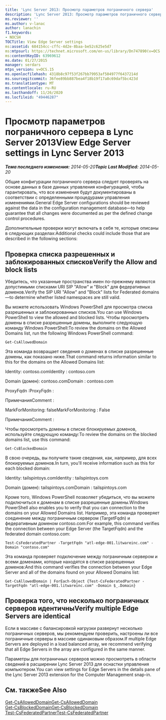 ```yaml
---
title: 'Lync Server 2013: Просмотр параметров пограничного сервера'
description: 'Lync Server 2013: Просмотр параметров пограничного сервера.'
ms.reviewer: ''
ms.author: v-lanac
author: lanachin
f1.keywords:
- NOCSH
TOCTitle: View Edge Server settings
ms:assetid: 684154cc-cffc-4d2e-8baa-be52c625e5d7
ms:mtpsurl: https://technet.microsoft.com/en-us/library/Dn747890(v=OCS.15)
ms:contentKeyID: 63969612
ms.date: 01/27/2015
manager: serdars
mtps_version: v=OCS.15
ms.openlocfilehash: 4318b8c97f53f267bb79953af504977f6437214d
ms.sourcegitcommit: 36fee89bb887bea4f18b19f17a8c69daf5bc423d
ms.translationtype: MT
ms.contentlocale: ru-RU
ms.lasthandoff: 11/26/2020
ms.locfileid: "49446287"
---
```

# <a name="view-edge-server-settings-in-lync-server-2013"></a><span data-ttu-id="e8103-103">Просмотр параметров пограничного сервера в Lync Server 2013</span><span class="sxs-lookup"><span data-stu-id="e8103-103">View Edge Server settings in Lync Server 2013</span></span>

<div data-xmlns="http://www.w3.org/1999/xhtml">

<div class="topic" data-xmlns="http://www.w3.org/1999/xhtml" data-msxsl="urn:schemas-microsoft-com:xslt" data-cs="https://msdn.microsoft.com/">

<div data-asp="https://msdn2.microsoft.com/asp">



</div>

<div id="mainSection">

<div id="mainBody"><span data-ttu-id="e8103-104">

<span> </span></span><span class="sxs-lookup"><span data-stu-id="e8103-104">

<span> </span></span></span>

<span data-ttu-id="e8103-105">_**Тема последнего изменения:** 2014-05-20_</span><span class="sxs-lookup"><span data-stu-id="e8103-105">_**Topic Last Modified:** 2014-05-20_</span></span>

<span data-ttu-id="e8103-106">Общие конфигурации пограничного сервера следует проверять на основе данных в базе данных управления конфигурацией, чтобы гарантировать, что все изменения будут документированы в соответствии с определенными процедурами управления изменениями.</span><span class="sxs-lookup"><span data-stu-id="e8103-106">General Edge Server configurations should be reviewed against the data in the configuration management database—to help guarantee that all changes were documented as per the defined change control procedures.</span></span>

<span data-ttu-id="e8103-107">Дополнительные проверки могут включать в себя те, которые описаны в следующих разделах:</span><span class="sxs-lookup"><span data-stu-id="e8103-107">Additional checks could include those that are described in the following sections:</span></span>

<div>

## <a name="verify-the-allow-and-block-lists"></a><span data-ttu-id="e8103-108">Проверка списка разрешенных и заблокированных списков</span><span class="sxs-lookup"><span data-stu-id="e8103-108">Verify the Allow and block lists</span></span>

<span data-ttu-id="e8103-109">Убедитесь, что указанные пространства имен по-прежнему являются допустимыми списками URI SIP "Allow" и "Block" для федеративных доменов.</span><span class="sxs-lookup"><span data-stu-id="e8103-109">Verify the SIP URI "Allow" and "Block" lists for Federated domains—to determine whether listed namespaces are still valid.</span></span>

<span data-ttu-id="e8103-110">Вы можете использовать Windows PowerShell для просмотра списка разрешенных и заблокированных списков.</span><span class="sxs-lookup"><span data-stu-id="e8103-110">You can use Windows PowerShell to view the allowed and blocked lists.</span></span> <span data-ttu-id="e8103-111">Чтобы просмотреть домены в списке разрешенные домены, выполните следующую команду Windows PowerShell:</span><span class="sxs-lookup"><span data-stu-id="e8103-111">To review the domains on the Allowed Domains list, run the following Windows PowerShell command:</span></span>

`Get-CsAllowedDomain`

<span data-ttu-id="e8103-112">Эта команда возвращает сведения о доменах в списке разрешенные домены, как показано ниже.</span><span class="sxs-lookup"><span data-stu-id="e8103-112">That command returns information similar to this for the domains on the Allowed Domains list:</span></span>

<span data-ttu-id="e8103-113">Identity: contoso.com</span><span class="sxs-lookup"><span data-stu-id="e8103-113">Identity : contoso.com</span></span>

<span data-ttu-id="e8103-114">Domain (домен): contoso.com</span><span class="sxs-lookup"><span data-stu-id="e8103-114">Domain : contoso.com</span></span>

<span data-ttu-id="e8103-115">ProxyFqdn :</span><span class="sxs-lookup"><span data-stu-id="e8103-115">ProxyFqdn :</span></span>

<span data-ttu-id="e8103-116">Примечания</span><span class="sxs-lookup"><span data-stu-id="e8103-116">Comment :</span></span>

<span data-ttu-id="e8103-117">MarkForMonitoring: false</span><span class="sxs-lookup"><span data-stu-id="e8103-117">MarkForMonitoring : False</span></span>

<span data-ttu-id="e8103-118">Примечания</span><span class="sxs-lookup"><span data-stu-id="e8103-118">Comment :</span></span>

<span data-ttu-id="e8103-119">Чтобы просмотреть домены в списке блокируемых доменов, используйте следующую команду:</span><span class="sxs-lookup"><span data-stu-id="e8103-119">To review the domains on the blocked domains list, use this command:</span></span>

`Get-CsBlockedDomain`

<span data-ttu-id="e8103-120">В свою очередь, вы получите такие сведения, как, например, для всех блокируемых доменов.</span><span class="sxs-lookup"><span data-stu-id="e8103-120">In turn, you'll receive information such as this for each blocked domain:</span></span>

<span data-ttu-id="e8103-121">Identity: tailspintoys.com</span><span class="sxs-lookup"><span data-stu-id="e8103-121">Identity : tailspintoys.com</span></span>

<span data-ttu-id="e8103-122">Domain (домен): tailspintoys.com</span><span class="sxs-lookup"><span data-stu-id="e8103-122">Domain : tailspintoys.com</span></span>

<span data-ttu-id="e8103-123">Кроме того, Windows PowerShell позволяет убедиться, что вы можете подключиться к доменам в списке разрешенные домены.</span><span class="sxs-lookup"><span data-stu-id="e8103-123">Windows PowerShell also enables you to verify that you can connection to the domains on your Allowed Domains list.</span></span> <span data-ttu-id="e8103-124">Например, эта команда проверяет соединение между пограничным сервером (TargetFqdn) и федеративным доменом contoso.com:</span><span class="sxs-lookup"><span data-stu-id="e8103-124">For example, this command verifies the connection between your Edge Server (the TargetFqdn) and the federated domain contoso.com:</span></span>

`Test-CsFederatedPartner -TargetFqdn "atl-edge-001.litwareinc.com" -Domain "contoso.com"`

<span data-ttu-id="e8103-125">Эта команда проверяет подключение между пограничным сервером и всеми доменами, которые находятся в списке разрешенных доменов:</span><span class="sxs-lookup"><span data-stu-id="e8103-125">And this command verifies the connection between your Edge Server and all of the domains found on your Allowed Domains list:</span></span>

`Get-CsAllowedDomain | ForEach-Object {Test-CsFederatedPartner -TargetFqdn "atl-edge-001.litwareinc.com" -Domain $_.Domain}`

</div>

<div>

## <a name="verify-multiple-edge-servers-are-identical"></a><span data-ttu-id="e8103-126">Проверка того, что несколько пограничных серверов идентичны</span><span class="sxs-lookup"><span data-stu-id="e8103-126">Verify multiple Edge Servers are identical</span></span>

<span data-ttu-id="e8103-127">Если в массиве с балансировкой нагрузки развернут несколько пограничных серверов, мы рекомендуем проверить, настроены ли все пограничные серверы в массиве одинаковым образом.</span><span class="sxs-lookup"><span data-stu-id="e8103-127">If multiple Edge Servers are deployed in a load balanced array, we recommend verifying that all Edge Servers in the array are configured in the same manner.</span></span>

<span data-ttu-id="e8103-128">Параметры для пограничных серверов можно просмотреть в области сведений в расширении Lync Server 2013 для оснастки управления компьютером.</span><span class="sxs-lookup"><span data-stu-id="e8103-128">You can view settings for Edge Servers in the details pane of the Lync Server 2013 extension for the Computer Management snap-in.</span></span>

</div>

<div>

## <a name="see-also"></a><span data-ttu-id="e8103-129">См. также</span><span class="sxs-lookup"><span data-stu-id="e8103-129">See Also</span></span>


[<span data-ttu-id="e8103-130">Get-CsAllowedDomain</span><span class="sxs-lookup"><span data-stu-id="e8103-130">Get-CsAllowedDomain</span></span>](https://docs.microsoft.com/powershell/module/skype/Get-CsAllowedDomain)  
[<span data-ttu-id="e8103-131">Get-CsBlockedDomain</span><span class="sxs-lookup"><span data-stu-id="e8103-131">Get-CsBlockedDomain</span></span>](https://docs.microsoft.com/powershell/module/skype/Get-CsBlockedDomain)  
[<span data-ttu-id="e8103-132">Test-CsFederatedPartner</span><span class="sxs-lookup"><span data-stu-id="e8103-132">Test-CsFederatedPartner</span></span>](https://docs.microsoft.com/powershell/module/skype/Test-CsFederatedPartner)  
  

<span data-ttu-id="e8103-133"></div>

</div>

<span> </span>

</div>

</div>

</span><span class="sxs-lookup"><span data-stu-id="e8103-133"></div>

</div>

<span> </span>

</div>

</div>

</span></span></div>

